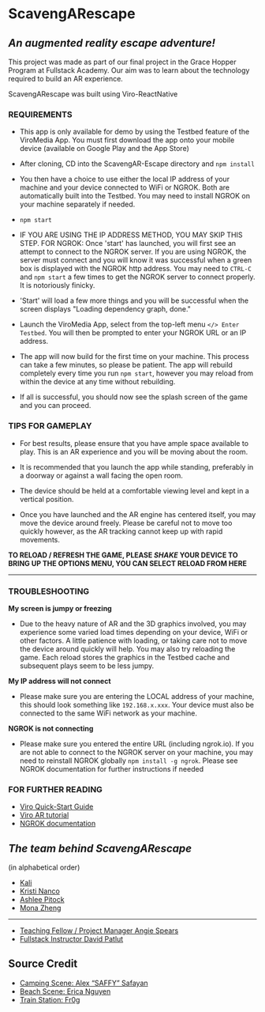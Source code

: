 # ScavengARescape

## _An augmented reality escape adventure!_

This project was made as part of our final project in the Grace Hopper Program at Fullstack Academy. Our aim was to learn about the technology required to build an AR experience.

ScavengARescape was built using Viro-ReactNative

### REQUIREMENTS

- This app is only available for demo by using the Testbed feature of the ViroMedia App. You must first download the app onto your mobile device (available on Google Play and the App Store)

* After cloning, CD into the ScavengAR-Escape directory and `npm install`

* You then have a choice to use either the local IP address of your machine and your device connected to WiFi or NGROK. Both are automatically built into the Testbed. You may need to install NGROK on your machine separately if needed.

* `npm start`

* IF YOU ARE USING THE IP ADDRESS METHOD, YOU MAY SKIP THIS STEP. FOR NGROK: Once 'start' has launched, you will first see an attempt to connect to the NGROK server. If you are using NGROK, the server must connect and you will know it was successful when a green box is displayed with the NGROK http address. You may need to `CTRL-C` and `npm start` a few times to get the NGROK server to connect properly. It is notoriously finicky.

- 'Start' will load a few more things and you will be successful when the screen displays "Loading dependency graph, done."

- Launch the ViroMedia App, select from the top-left menu `</> Enter Testbed`. You will then be prompted to enter your NGROK URL or an IP address.

- The app will now build for the first time on your machine. This process can take a few minutes, so please be patient. The app will rebuild completely every time you run `npm start`, however you may reload from within the device at any time without rebuilding.

- If all is successful, you should now see the splash screen of the game and you can proceed.

### TIPS FOR GAMEPLAY

- For best results, please ensure that you have ample space available to play. This is an AR experience and you will be moving about the room.

- It is recommended that you launch the app while standing, preferably in a doorway or against a wall facing the open room.

- The device should be held at a comfortable viewing level and kept in a vertical position.

- Once you have launched and the AR engine has centered itself, you may move the device around freely. Please be careful not to move too quickly however, as the AR tracking cannot keep up with rapid movements.

**TO RELOAD / REFRESH THE GAME, PLEASE _SHAKE_ YOUR DEVICE TO BRING UP THE OPTIONS MENU, YOU CAN SELECT RELOAD FROM HERE**

---

### TROUBLESHOOTING

**My screen is jumpy or freezing**

- Due to the heavy nature of AR and the 3D graphics involved, you may experience some varied load times depending on your device, WiFi or other factors. A little patience with loading, or taking care not to move the device around quickly will help. You may also try reloading the game. Each reload stores the graphics in the Testbed cache and subsequent plays seem to be less jumpy.

**My IP address will not connect**

- Please make sure you are entering the LOCAL address of your machine, this should look something like `192.168.x.xxx`. Your device must also be connected to the same WiFi network as your machine.

**NGROK is not connecting**

- Please make sure you entered the entire URL (including ngrok.io). If you are not able to connect to the NGROK server on your machine, you may need to reinstall NGROK globally `npm install -g ngrok`. Please see NGROK documentation for further instructions if needed

### FOR FURTHER READING

- [Viro Quick-Start Guide](https://docs.viromedia.com/docs/quick-start)
- [Viro AR tutorial](https://docs.viromedia.com/docs/tutorial-ar)
- [NGROK documentation](https://ngrok.com/docs)

## _The team behind ScavengARescape_

(in alphabetical order)

- [Kali](http://www.github/SlowGen)
- [Kristi Nanco](http://www.github.com/knanco)
- [Ashlee Pitock](http://www.github.com/AshleeKP)
- [Mona Zheng](http://www.github.com/catmemberMona)

---

- [Teaching Fellow / Project Manager Angie Spears](http://www.github.com/AMSpears)
- [Fullstack Instructor David Patlut](http://www.github.com/dpatlut)

## Source Credit

- [Camping Scene: Alex “SAFFY” Safayan](https://poly.google.com/view/3nj59_uuCbM)
- [Beach Scene: Erica Nguyen](https://poly.google.com/view/2mg94-lj5DS)
- [Train Station: Fr0g](https://sketchfab.com/3d-models/low-poly-american-metro-station-1fd4898142864627a52702061d0ee0f9#download)
